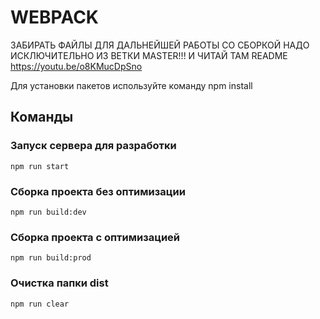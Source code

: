 # WEBPACK
ЗАБИРАТЬ ФАЙЛЫ ДЛЯ ДАЛЬНЕЙШЕЙ РАБОТЫ СО СБОРКОЙ НАДО ИСКЛЮЧИТЕЛЬНО ИЗ ВЕТКИ MASTER!!!
И ЧИТАЙ ТАМ README
https://youtu.be/o8KMucDpSno

Для установки пакетов используйте команду npm install

## Команды

### Запуск сервера для разработки
```shell
npm run start
```

### Сборка проекта без оптимизации
```shell
npm run build:dev
```

### Сборка проекта с оптимизацией
```shell
npm run build:prod
```

### Очистка папки dist
```shell
npm run clear
```
